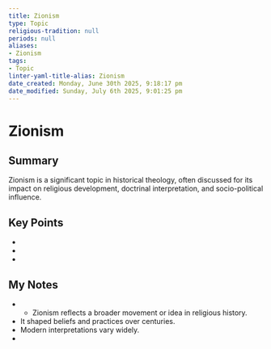 ```yaml
---
title: Zionism
type: Topic
religious-tradition: null
periods: null
aliases:
- Zionism
tags:
- Topic
linter-yaml-title-alias: Zionism
date_created: Monday, June 30th 2025, 9:18:17 pm
date_modified: Sunday, July 6th 2025, 9:01:25 pm
---
```


# Zionism

## Summary
Zionism is a significant topic in historical theology, often discussed for its impact on religious development, doctrinal interpretation, and socio-political influence.

## Key Points
- 
- 
- 

## My Notes
- - Zionism reflects a broader movement or idea in religious history.
- It shaped beliefs and practices over centuries.
- Modern interpretations vary widely.
- 